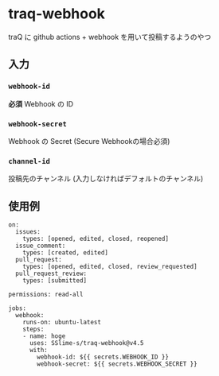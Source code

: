 # traq-webhook
traQ に github actions +  webhook を用いて投稿するようのやつ
## 入力
### `webhook-id`
**必須** Webhook の ID
### `webhook-secret`
Webhook の Secret (Secure Webhookの場合必須)
### `channel-id`
投稿先のチャンネル (入力しなければデフォルトのチャンネル)

## 使用例
```
on:
  issues:
    types: [opened, edited, closed, reopened]
  issue_comment:
    types: [created, edited]
  pull_request:
    types: [opened, edited, closed, review_requested]
  pull_request_review:
    types: [submitted]

permissions: read-all

jobs:
  webhook:
    runs-on: ubuntu-latest
    steps:
    - name: hoge
      uses: SSlime-s/traq-webhook@v4.5
      with:
        webhook-id: ${{ secrets.WEBHOOK_ID }}
        webhook-secret: ${{ secrets.WEBHOOK_SECRET }}
```
